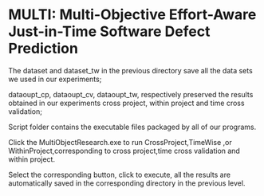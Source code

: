 # MULTI: Multi-Objective Effort-Aware Just-in-Time Software Defect Prediction
The dataset and dataset_tw in the previous directory save all the data sets we used in our experiments;

dataoupt_cp, dataoupt_cv, dataoupt_tw, respectively preserved the results obtained in our experiments cross project, within project and time cross validation;

Script folder contains the executable files packaged by all of our programs.

Click the MultiObjectResearch.exe to run CrossProject,TimeWise ,or WithinProject,corresponding to cross project,time cross validation and within project.

Select the corresponding button, click to execute, all the results are automatically saved in the corresponding directory in the previous level.
